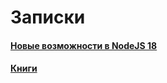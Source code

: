# Записки

#### [Новые возможности в NodeJS 18](./nodejs18-features/index.md)
#### [Книги](./books/Readme.md)
